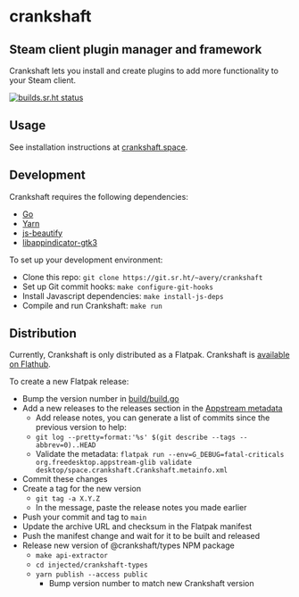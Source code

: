 # crankshaft

## Steam client plugin manager and framework

Crankshaft lets you install and create plugins to add more functionality to your Steam client.

[![builds.sr.ht status](https://builds.sr.ht/~avery/crankshaft.svg)](https://builds.sr.ht/~avery/crankshaft?)

## Usage

See installation instructions at [crankshaft.space](https://crankshaft.space/).

## Development

Crankshaft requires the following dependencies:

- [Go](https://go.dev/)
- [Yarn](https://yarnpkg.com/)
- [js-beautify](https://github.com/beautify-web/js-beautify)
- [libappindicator-gtk3](https://launchpad.net/libappindicator)

To set up your development environment:

- Clone this repo: `git clone https://git.sr.ht/~avery/crankshaft`
- Set up Git commit hooks: `make configure-git-hooks`
- Install Javascript dependencies: `make install-js-deps`
- Compile and run Crankshaft: `make run`

## Distribution

Currently, Crankshaft is only distributed as a Flatpak. Crankshaft is [available on Flathub](https://flathub.org/apps/details/space.crankshaft.Crankshaft).

To create a new Flatpak release:

- Bump the version number in [build/build.go](build/build.go)
- Add a new releases to the releases section in the [Appstream metadata](desktop/space.crankshaft.Crankshaft.metainfo.xml)
	- Add release notes, you can generate a list of commits since the previous version to help:
	- `git log --pretty=format:'%s' $(git describe --tags --abbrev=0)..HEAD`
	- Validate the metadata: `flatpak run --env=G_DEBUG=fatal-criticals org.freedesktop.appstream-glib validate desktop/space.crankshaft.Crankshaft.metainfo.xml`
- Commit these changes
- Create a tag for the new version
  - `git tag -a X.Y.Z`
  - In the message, paste the release notes you made earlier
- Push your commit and tag to `main`
- Update the archive URL and checksum in the Flatpak manifest
- Push the manifest change and wait for it to be built and released
- Release new version of @crankshaft/types NPM package
  - `make api-extractor`
  - `cd injected/crankshaft-types`
  - `yarn publish --access public`
  	- Bump version number to match new Crankshaft version